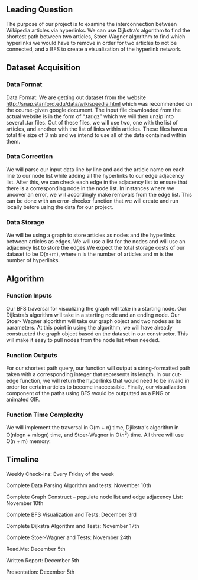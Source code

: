 ## Leading Question 

The purpose of our project is to examine the interconnection between Wikipedia articles via hyperlinks. We can use Dijkstra’s algorithm to find the shortest path between two articles, Stoer-Wagner algorithm to find which hyperlinks we would have to remove in order for two articles to not be connected, and a BFS to create a visualization of the hyperlink network.

## Dataset Acquisition

### Data Format
Data Format: We are getting out dataset from the website http://snap.stanford.edu/data/wikispeedia.html which was recommended on the course-given google document. The input file downloaded from the actual website is in the form of “.tar.gz” which we will then unzip into several .tar files. Out of these files, we will use two, one with the list of articles, and another with the list of links within articles. These files have a total file size of 3 mb and we intend to use all of the data contained within them.
### Data Correction
We will parse our input data line by line and add the article name on each line to our node list while adding all the hyperlinks to our edge adjacency list. After this, we can check each edge in the adjacency list to ensure that there is a corresponding node in the node list. In instances where we uncover an error, we will accordingly make removals from the edge list. This can be done with an error-checker function that we will create and run locally before using the data for our project. 

### Data Storage
We will be using a graph to store articles as nodes and the hyperlinks between articles as edges. We will use a list for the nodes and will use an adjacency list to store the edges.We expect the total storage costs of our dataset to be O(n+m), where n is the number of articles and m is the number of hyperlinks. 	
## Algorithm 

### Function Inputs
Our BFS traversal for visualizing the graph will take in a starting node. Our Dijkstra’s algorithm will take in a starting node and an ending node. Our Stoer- Wagner algorithm will take our graph object and two nodes as its parameters. At this point in using the algorithm, we will have already constructed the graph object based on the dataset in our constructor. This will make it easy to pull nodes from the node list when needed. 
### Function Outputs
For our shortest path query, our function will output a string-formatted path taken with a corresponding integer that represents its length. In our cut-edge function, we will return the hyperlinks that would need to be invalid in order for certain articles to become inaccessible. Finally, our visualization component of the paths using BFS would be outputted as a PNG or animated GIF.
### Function Time Complexity
We will implement the traversal in O(m + n) time, Djikstra's algorithm in O(nlogn + mlogn) time, and Stoer-Wagner in O($n^3)$ time. All three will use O(n + m) memory.
## Timeline
Weekly Check-ins: Every Friday of the week

Complete Data Parsing Algorithm and tests: November 10th

Complete Graph Construct – populate node list and edge adjacency List:  November 10th

Complete BFS Visualization and Tests: December 3rd

Complete Dijkstra Algorithm and Tests: November 17th

Complete Stoer-Wagner and Tests: November 24th

Read.Me: December 5th

Written Report: December 5th

Presentation: December 5th

